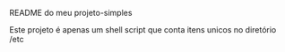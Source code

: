 README do meu projeto-simples

Este projeto é apenas um shell script que conta itens unicos no diretório /etc